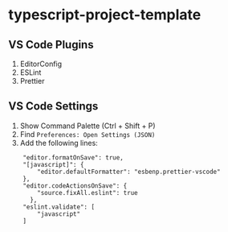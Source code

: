 # typescript-project-template

## VS Code Plugins

1. EditorConfig
2. ESLint
3. Prettier

## VS Code Settings

1. Show Command Palette (Ctrl + Shift + P)
2. Find `Preferences: Open Settings (JSON)`
3. Add the following lines:

```
    "editor.formatOnSave": true,
    "[javascript]": {
        "editor.defaultFormatter": "esbenp.prettier-vscode"
    },
    "editor.codeActionsOnSave": {
        "source.fixAll.eslint": true
      },
    "eslint.validate": [
        "javascript"
    ]
```
